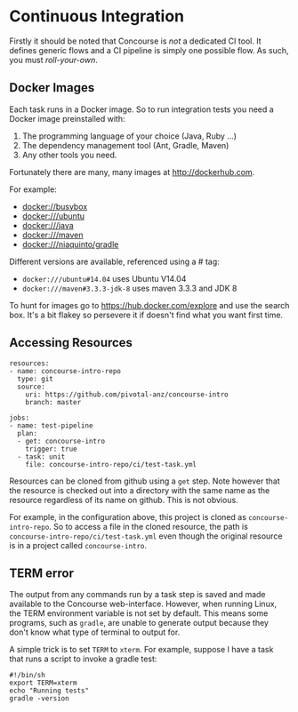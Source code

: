 # Continuous Integration

Firstly it should be noted that Concourse is _not_ a dedicated CI tool. It
defines generic flows and a CI pipeline is simply one possible flow.  As such,
you must _roll-your-own_.

## Docker Images

Each task runs in a Docker image.  So to run integration tests you need a
Docker image preinstalled with:

1. The programming language of your choice (Java, Ruby ...)
1. The dependency management tool (Ant, Gradle, Maven)
1. Any other tools you need.

Fortunately there are many, many images at http://dockerhub.com.

For example:

* [docker://busybox](https://hub.docker.com/_/busybox/)
* [docker:///ubuntu](https://hub.docker.com/_/ubuntu/)
* [docker:///java](https://hub.docker.com/_/java/)
* [docker:///maven](https://hub.docker.com/_/maven/)
* [docker:///niaquinto/gradle](https://hub.docker.com/r/niaquinto/gradle/)

Different versions are available, referenced using a # tag:

* `docker:///ubuntu#14.04` uses Ubuntu V14.04
* `docker:///maven#3.3.3-jdk-8` uses maven 3.3.3 and JDK 8

To hunt for images go to https://hub.docker.com/explore and use the search
box.  It's a bit flakey so persevere it if doesn't find what you want first time.

## Accessing Resources

```
resources:
- name: concourse-intro-repo
  type: git
  source:
    uri: https://github.com/pivotal-anz/concourse-intro
    branch: master

jobs:
- name: test-pipeline
  plan:
  - get: concourse-intro
    trigger: true
  - task: unit
    file: concourse-intro-repo/ci/test-task.yml
```

Resources can be cloned from github using a `get` step.  Note however that the
resource is checked out into a directory with the same name as the resource
regardless of its name on github.  This is not obvious.

For example, in the configuration above, this project is cloned as
`concourse-intro-repo`.  So to access a file in the cloned resource, the path
is `concourse-intro-repo/ci/test-task.yml` even though the original resource is
in a project called `concourse-intro`.

## TERM error

The output from any commands run by a task step is saved and made available to
the Concourse web-interface.  However, when running Linux, the TERM environment
variable is not set by default.  This means some programs, such as `gradle`, are
unable to generate output because they don't know what type of terminal to output for.

A simple trick is to set `TERM` to `xterm`.  For example, suppose I have a
task that runs a script to invoke a gradle test:

```
#!/bin/sh
export TERM=xterm
echo "Running tests"
gradle -version
```







